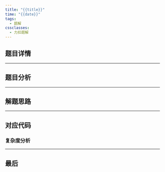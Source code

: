 ```yaml
---
title: "{{title}}"
time: "{{date}}"
tags:
  - 题解
cssclasses:
  - 力扣题解
---
```


## 题目详情



---
## 题目分析



---
## 解题思路



---
## 对应代码



### 复杂度分析



---
## 最后



